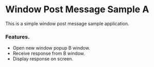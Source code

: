 # Window Post Message Sample A

This is a simple window post message sample application.

### Features.

- Open new window popup B window.
- Receive response from B window.
- Display response on screen.
